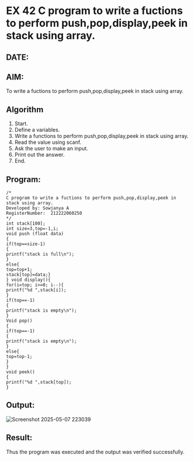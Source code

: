 # EX 42 C program to write a fuctions to perform push,pop,display,peek in stack using array.
## DATE:
## AIM:
To write a fuctions to perform push,pop,display,peek in stack using array.

## Algorithm
1. Start. 
2. Define a variables. 
3. Write a functions to perform push,pop,display,peek in stack using array. 
4. Read the value using scanf. 
5. Ask the user to make an input. 
6. Print out the answer. 
7. End.

## Program:
```
/*
C program to write a fuctions to perform push,pop,display,peek in stack using array.
Developed by: Sowjanya A
RegisterNumber:  212222060250
*/
int stack[100]; 
int size=3,top=-1,i; 
void push (float data) 
{ 
if(top==size-1) 
{ 
printf("stack is full\n"); 
} 
else{ 
top=top+1; 
stack[top]=data;} 
} void display(){ 
for(i=top; i>=0; i--){ 
printf("%d ",stack[i]); 
} 
if(top==-1) 
{ 
printf("stack is empty\n"); 
}
Void pop() 
{ 
if(top==-1) 
{ 
printf("stack is empty\n"); 
} 
else{ 
top=top-1; 
} 
} 
void peek() 
{ 
printf("%d ",stack[top]); 
} 
```

## Output:
![Screenshot 2025-05-07 223039](https://github.com/user-attachments/assets/6e29e8f2-8593-4d72-9165-45389cbba9ce)


## Result:
Thus the program was executed and the output was verified successfully.

